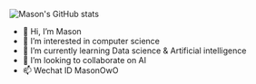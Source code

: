 ![Mason's GitHub stats](https://github-readme-stats.vercel.app/api?username=MASON-PRINCE&show_icons=true&theme=ambient_gradient)
- 👋 Hi, I’m Mason
- 👀 I’m interested in computer science
- 🌱 I’m currently learning Data science & Artificial intelligence
- 💞️ I’m looking to collaborate on AI
- 📫 Wechat ID MasonOwO 

<!---
MASON-PRINCE/MASON-PRINCE is a ✨ special ✨ repository because its `README.md` (this file) appears on your GitHub profile.
You can click the Preview link to take a look at your changes.
--->
